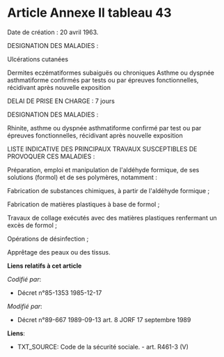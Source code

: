 # Article Annexe II tableau 43

Date de création : 20 avril 1963. 

DESIGNATION DES MALADIES :

Ulcérations cutanées 

Dermites eczématiformes subaiguës ou chroniques Asthme ou dyspnée asthmatiforme confirmés par tests ou par épreuves
fonctionnelles, récidivant après nouvelle exposition

DELAI DE PRISE EN CHARGE : 7 jours

DESIGNATION DES MALADIES :

Rhinite, asthme ou dyspnée asthmatiforme confirmé par test ou par épreuves fonctionnelles, récidivant après nouvelle
exposition

LISTE INDICATIVE DES PRINCIPAUX TRAVAUX SUSCEPTIBLES DE PROVOQUER CES MALADIES :

Préparation, emploi et manipulation de l'aldéhyde formique, de ses solutions (formol) et de ses polymères, notamment : 

Fabrication de substances chimiques, à partir de l'aldéhyde formique ;

Fabrication de matières plastiques à base de formol ; 

Travaux de collage exécutés avec des matières plastiques renfermant un excès de formol ;

Opérations de désinfection ; 

Apprêtage des peaux ou des tissus.

**Liens relatifs à cet article**

_Codifié par_:

  - Décret n°85-1353 1985-12-17

_Modifié par_:

  - Décret n°89-667 1989-09-13 art. 8 JORF 17 septembre 1989

**Liens**:

  - TXT_SOURCE: Code de la sécurité sociale. - art. R461-3 (V)
